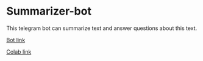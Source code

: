 # Summarizer-bot

This telegram bot can summarize text and answer questions about this text.

[Bot link](https://t.me/bert_summarizer_bot)

[Colab link](https://colab.research.google.com/github/konductor000/Summarizer-bot/blob/main/summarizer_bot.ipynb)
